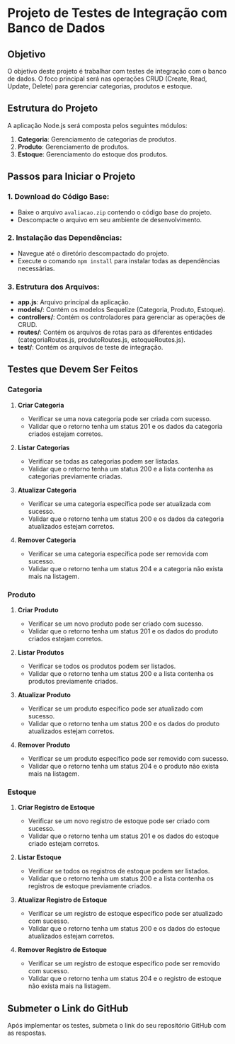 # Projeto de Testes de Integração com Banco de Dados

## Objetivo
O objetivo deste projeto é trabalhar com testes de integração com o banco de dados. O foco principal será nas operações CRUD (Create, Read, Update, Delete) para gerenciar categorias, produtos e estoque.

## Estrutura do Projeto
A aplicação Node.js será composta pelos seguintes módulos:

1. **Categoria**: Gerenciamento de categorias de produtos.
2. **Produto**: Gerenciamento de produtos.
3. **Estoque**: Gerenciamento do estoque dos produtos.

## Passos para Iniciar o Projeto

### 1. Download do Código Base:
- Baixe o arquivo `avaliacao.zip` contendo o código base do projeto.
- Descompacte o arquivo em seu ambiente de desenvolvimento.

### 2. Instalação das Dependências:
- Navegue até o diretório descompactado do projeto.
- Execute o comando `npm install` para instalar todas as dependências necessárias.

### 3. Estrutura dos Arquivos:
- **app.js**: Arquivo principal da aplicação.
- **models/**: Contém os modelos Sequelize (Categoria, Produto, Estoque).
- **controllers/**: Contém os controladores para gerenciar as operações de CRUD.
- **routes/**: Contém os arquivos de rotas para as diferentes entidades (categoriaRoutes.js, produtoRoutes.js, estoqueRoutes.js).
- **test/**: Contém os arquivos de teste de integração.

## Testes que Devem Ser Feitos

### Categoria

1. **Criar Categoria**
   - Verificar se uma nova categoria pode ser criada com sucesso.
   - Validar que o retorno tenha um status 201 e os dados da categoria criados estejam corretos.

2. **Listar Categorias**
   - Verificar se todas as categorias podem ser listadas.
   - Validar que o retorno tenha um status 200 e a lista contenha as categorias previamente criadas.

3. **Atualizar Categoria**
   - Verificar se uma categoria específica pode ser atualizada com sucesso.
   - Validar que o retorno tenha um status 200 e os dados da categoria atualizados estejam corretos.

4. **Remover Categoria**
   - Verificar se uma categoria específica pode ser removida com sucesso.
   - Validar que o retorno tenha um status 204 e a categoria não exista mais na listagem.

### Produto

1. **Criar Produto**
   - Verificar se um novo produto pode ser criado com sucesso.
   - Validar que o retorno tenha um status 201 e os dados do produto criados estejam corretos.

2. **Listar Produtos**
   - Verificar se todos os produtos podem ser listados.
   - Validar que o retorno tenha um status 200 e a lista contenha os produtos previamente criados.

3. **Atualizar Produto**
   - Verificar se um produto específico pode ser atualizado com sucesso.
   - Validar que o retorno tenha um status 200 e os dados do produto atualizados estejam corretos.

4. **Remover Produto**
   - Verificar se um produto específico pode ser removido com sucesso.
   - Validar que o retorno tenha um status 204 e o produto não exista mais na listagem.

### Estoque

1. **Criar Registro de Estoque**
   - Verificar se um novo registro de estoque pode ser criado com sucesso.
   - Validar que o retorno tenha um status 201 e os dados do estoque criado estejam corretos.

2. **Listar Estoque**
   - Verificar se todos os registros de estoque podem ser listados.
   - Validar que o retorno tenha um status 200 e a lista contenha os registros de estoque previamente criados.

3. **Atualizar Registro de Estoque**
   - Verificar se um registro de estoque específico pode ser atualizado com sucesso.
   - Validar que o retorno tenha um status 200 e os dados do estoque atualizados estejam corretos.

4. **Remover Registro de Estoque**
   - Verificar se um registro de estoque específico pode ser removido com sucesso.
   - Validar que o retorno tenha um status 204 e o registro de estoque não exista mais na listagem.

## Submeter o Link do GitHub
Após implementar os testes, submeta o link do seu repositório GitHub com as respostas.
